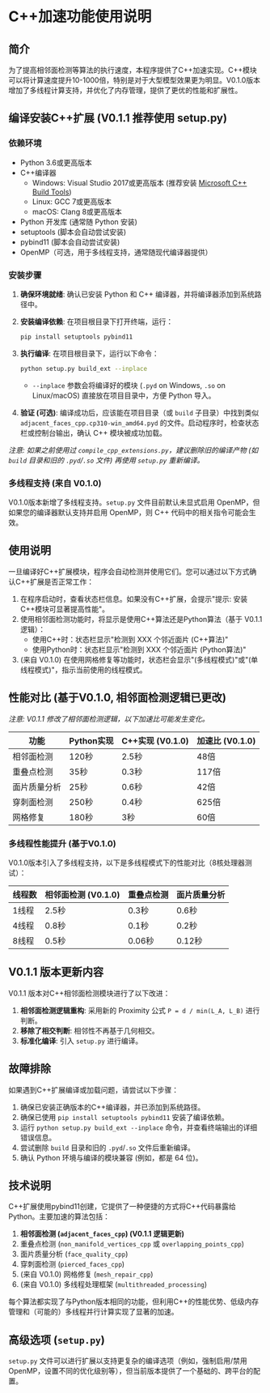 # C++加速功能使用说明

## 简介

为了提高相邻面检测等算法的执行速度，本程序提供了C++加速实现。C++模块可以将计算速度提升10-1000倍，特别是对于大型模型效果更为明显。V0.1.0版本增加了多线程计算支持，并优化了内存管理，提供了更优的性能和扩展性。

## 编译安装C++扩展 (V0.1.1 推荐使用 setup.py)

### 依赖环境

- Python 3.6或更高版本
- C++编译器
  - Windows: Visual Studio 2017或更高版本 (推荐安装 [Microsoft C++ Build Tools](https://visualstudio.microsoft.com/visual-cpp-build-tools/))
  - Linux: GCC 7或更高版本
  - macOS: Clang 8或更高版本
- Python 开发库 (通常随 Python 安装)
- setuptools (脚本会自动尝试安装)
- pybind11 (脚本会自动尝试安装)
- OpenMP（可选，用于多线程支持，通常随现代编译器提供）

### 安装步骤

1.  **确保环境就绪**: 确认已安装 Python 和 C++ 编译器，并将编译器添加到系统路径中。
2.  **安装编译依赖**: 在项目根目录下打开终端，运行：
    ```bash
    pip install setuptools pybind11
    ```
3.  **执行编译**: 在项目根目录下，运行以下命令：
    ```bash
    python setup.py build_ext --inplace
    ```
    *   `--inplace` 参数会将编译好的模块 (`.pyd` on Windows, `.so` on Linux/macOS) 直接放在项目目录中，方便 Python 导入。

4.  **验证 (可选)**: 编译成功后，应该能在项目目录（或 `build` 子目录）中找到类似 `adjacent_faces_cpp.cp310-win_amd64.pyd` 的文件。启动程序时，检查状态栏或控制台输出，确认 C++ 模块被成功加载。

*注意: 如果之前使用过 `compile_cpp_extensions.py`，建议删除旧的编译产物 (如 `build` 目录和旧的 `.pyd`/`.so` 文件) 再使用 `setup.py` 重新编译。*

### 多线程支持 (来自 V0.1.0)

V0.1.0版本新增了多线程支持。`setup.py` 文件目前默认未显式启用 OpenMP，但如果您的编译器默认支持并启用 OpenMP，则 C++ 代码中的相关指令可能会生效。

## 使用说明

一旦编译好C++扩展模块，程序会自动检测并使用它们。您可以通过以下方式确认C++扩展是否正常工作：

1.  在程序启动时，查看状态栏信息。如果没有C++扩展，会提示"提示: 安装C++模块可显著提高性能"。
2.  使用相邻面检测功能时，将显示是使用C++算法还是Python算法（基于 V0.1.1 逻辑）：
    *   使用C++时：状态栏显示"检测到 XXX 个邻近面片 (C++算法)"
    *   使用Python时：状态栏显示"检测到 XXX 个邻近面片 (Python算法)"
3.  (来自 V0.1.0) 在使用网格修复等功能时，状态栏会显示"(多线程模式)"或"(单线程模式)"，指示当前使用的线程模式。

## 性能对比 (基于V0.1.0, 相邻面检测逻辑已更改)

*注意: V0.1.1 修改了相邻面检测逻辑，以下加速比可能发生变化。*

| 功能     | Python实现 | C++实现 (V0.1.0) | 加速比 (V0.1.0) |
| ------ | -------- | -------------- | --------------- |
| 相邻面检测  | 120秒     | 2.5秒          | 48倍            |
| 重叠点检测  | 35秒      | 0.3秒          | 117倍           |
| 面片质量分析 | 25秒      | 0.6秒          | 42倍            |
| 穿刺面检测  | 250秒     | 0.4秒          | 625倍           |
| 网格修复   | 180秒     | 3秒            | 60倍            |

### 多线程性能提升 (基于V0.1.0)

V0.1.0版本引入了多线程支持，以下是多线程模式下的性能对比（8核处理器测试）：

| 线程数 | 相邻面检测 (V0.1.0) | 重叠点检测 | 面片质量分析 |
| --- | --------------- | ----- | ------ |
| 1线程 | 2.5秒           | 0.3秒  | 0.6秒   |
| 4线程 | 0.8秒           | 0.1秒  | 0.2秒   |
| 8线程 | 0.5秒           | 0.06秒 | 0.12秒  |

## V0.1.1 版本更新内容

V0.1.1 版本对C++相邻面检测模块进行了以下改进：

1.  **相邻面检测逻辑重构**: 采用新的 Proximity 公式 `P = d / min(L_A, L_B)` 进行判断。
2.  **移除了相交判断**: 相邻性不再基于几何相交。
3.  **标准化编译**: 引入 `setup.py` 进行编译。

## 故障排除

如果遇到C++扩展编译或加载问题，请尝试以下步骤：

1.  确保已安装正确版本的C++编译器，并已添加到系统路径。
2.  确保已使用 `pip install setuptools pybind11` 安装了编译依赖。
3.  运行 `python setup.py build_ext --inplace` 命令，并查看终端输出的详细错误信息。
4.  尝试删除 `build` 目录和旧的 `.pyd`/`.so` 文件后重新编译。
5.  确认 Python 环境与编译的模块兼容 (例如，都是 64 位)。

## 技术说明

C++扩展使用pybind11创建，它提供了一种便捷的方式将C++代码暴露给Python。主要加速的算法包括：

1.  **相邻面检测 (`adjacent_faces_cpp`) (V0.1.1 逻辑更新)**
2.  重叠点检测 (`non_manifold_vertices_cpp` 或 `overlapping_points_cpp`)
3.  面片质量分析 (`face_quality_cpp`)
4.  穿刺面检测 (`pierced_faces_cpp`)
5.  (来自 V0.1.0) 网格修复 (`mesh_repair_cpp`)
6.  (来自 V0.1.0) 多线程处理框架 (`multithreaded_processing`)

每个算法都实现了与Python版本相同的功能，但利用C++的性能优势、低级内存管理和（可能的）多线程并行计算实现了显著的加速。

## 高级选项 (`setup.py`)

`setup.py` 文件可以进行扩展以支持更复杂的编译选项（例如，强制启用/禁用 OpenMP，设置不同的优化级别等），但当前版本提供了一个基础的、跨平台的配置。 